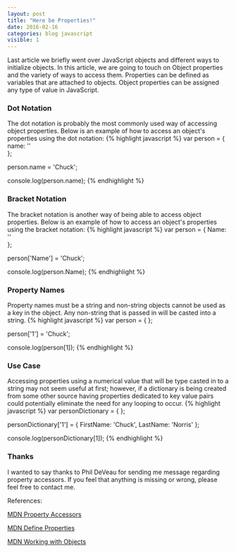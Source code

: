 ```yaml
---
layout: post
title: "Here be Properties!"
date: 2016-02-16
categories: blog javascript
visible: 1
---
```

Last article we briefly went over JavaScript objects and different ways to initialize objects. In this article, we are going to touch on Object properties and the variety of ways to access them. Properties can be defined as variables that are attached to objects. Object properties can be assigned any type of value in JavaScript.

### Dot Notation ###
The dot notation is probably the most commonly used way of accessing object properties. Below is an example of how to access an object's properties using the dot notation:
{% highlight javascript %}
var person = {
  name: ''  
};

person.name = 'Chuck';

console.log(person.name);
{% endhighlight %}


### Bracket Notation ###
The bracket notation is another way of being able to access object properties. Below is an example of how to access an object's properties using the bracket notation:
{% highlight javascript %}
var person = {
  Name: ''  
};

person['Name'] = 'Chuck';

console.log(person.Name);
{% endhighlight %}


### Property Names ###
Property names must be a string and non-string objects cannot be used as a key in the object. Any non-string that is passed in will be casted into a string.
{% highlight javascript %}
var person = { };

person['1'] = 'Chuck';

console.log(person[1]);
{% endhighlight %}


### Use Case ###
Accessing properties using a numerical value that will be type casted in to a string may not seem useful at first; however, if a dictionary is being created from some other source having properties dedicated to key value pairs could potentially eliminate the need for any looping to occur.
{% highlight javascript %}
var personDictionary = {  };

personDictionary['1'] = {
    FirstName: 'Chuck',
    LastName: 'Norris'
};

console.log(personDictionary[1]);
{% endhighlight %}

### Thanks ###
I wanted to say thanks to Phil DeVeau for sending me message regarding property accessors. If you feel that anything is missing or wrong, please feel free to contact me.


References:

[MDN Property Accessors][MDN - Property Accessors]

[MDN Define Properties][MDN - Define Property]

[MDN Working with Objects][MDN - Working With Objects]

[MDN - Property Accessors]:         https://developer.mozilla.org/en-US/docs/Web/JavaScript/Reference/Operators/Property_Accessors
[MDN - Define Property]:            https://developer.mozilla.org/en-US/docs/Web/JavaScript/Reference/Global_Objects/Object/defineProperty
[MDN - Working With Objects]:       https://developer.mozilla.org/en-US/docs/Web/JavaScript/Guide/Working_with_Objects

